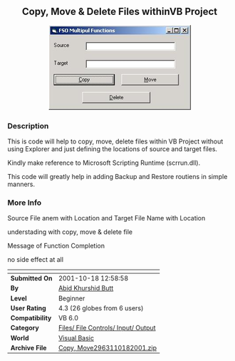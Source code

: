 ﻿<div align="center">

## Copy, Move & Delete Files withinVB Project

<img src="PIC20011016551188755.jpg">
</div>

### Description

This is code will help to copy, move, delete files within VB Project without using Explorer and just defining the locations of source and target files.

Kindly make reference to Microsoft Scripting Runtime (scrrun.dll).

This code will greatly help in adding Backup and Restore routiens in simple manners.
 
### More Info
 
Source File anem with Location and Target File Name with Location

understading with copy, move & delete file

Message of Function Completion

no side effect at all


<span>             |<span>
---                |---
**Submitted On**   |2001-10-18 12:58:58
**By**             |[Abid Khurshid Butt](https://github.com/Planet-Source-Code/PSCIndex/blob/master/ByAuthor/abid-khurshid-butt.md)
**Level**          |Beginner
**User Rating**    |4.3 (26 globes from 6 users)
**Compatibility**  |VB 6\.0
**Category**       |[Files/ File Controls/ Input/ Output](https://github.com/Planet-Source-Code/PSCIndex/blob/master/ByCategory/files-file-controls-input-output__1-3.md)
**World**          |[Visual Basic](https://github.com/Planet-Source-Code/PSCIndex/blob/master/ByWorld/visual-basic.md)
**Archive File**   |[Copy, Move2963110182001\.zip](https://github.com/Planet-Source-Code/abid-khurshid-butt-copy-move-delete-files-withinvb-project__1-28148/archive/master.zip)








